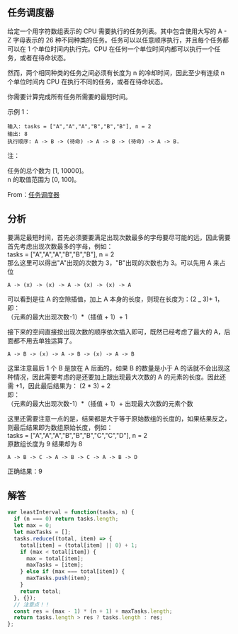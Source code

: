 ## 任务调度器

给定一个用字符数组表示的 CPU 需要执行的任务列表。其中包含使用大写的 A - Z 字母表示的 26 种不同种类的任务。任务可以以任意顺序执行，并且每个任务都可以在 1 个单位时间内执行完。CPU 在任何一个单位时间内都可以执行一个任务，或者在待命状态。

然而，两个相同种类的任务之间必须有长度为 n 的冷却时间，因此至少有连续 n 个单位时间内 CPU 在执行不同的任务，或者在待命状态。

你需要计算完成所有任务所需要的最短时间。

示例 1：

```
输入: tasks = ["A","A","A","B","B","B"], n = 2
输出: 8
执行顺序: A -> B -> (待命) -> A -> B -> (待命) -> A -> B.
```

注：

任务的总个数为 [1, 10000]。  
n 的取值范围为 [0, 100]。  

From：[任务调度器](https://leetcode-cn.com/problems/task-scheduler/submissions/)
## 分析

要满足最短时间，首先必须要要满足出现次数最多的字母要尽可能的远，因此需要首先考虑出现次数最多的字母，例如：  
tasks = ["A","A","A","B","B","B"], n = 2  
那么这里可以得出"A"出现的次数为 3，"B"出现的次数也为 3。可以先用 A 来占位

```
A -> (x) -> (x) -> A -> (x) -> (x) -> A
```

可以看到是往 A 的空隙插值，加上 A 本身的长度，则现在长度为：(2 _ 3)+ 1，即：  
（元素的最大出现次数-1）*（插值 + 1）+ 1

接下来的空间直接按出现次数的顺序依次插入即可，既然已经考虑了最大的 A，后面都不用去单独运算了。

```
A -> B -> (x) -> A -> B -> (x) -> A -> B
```

这里注意最后 1 个 B 是放在 A 后面的，如果 B 的数量是小于 A 的话就不会出现这种情况，因此需要考虑的是还要加上跟出现最大次数的 A 的元素的长度。因此还需 +1，因此最后结果为：
(2 * 3) + 2  
即：  
（元素的最大出现次数-1）*（插值 + 1）+ 出现最大次数的元素个数

这里还需要注意一点的是，结果都是大于等于原始数组的长度的，如果结果反之，则最后结果即为数组原始长度，例如：  
tasks = ["A","A","A","B","B","B","C","C","D"], n = 2  
原数组长度为 9 结果却为 8

```
A -> B -> C -> A -> B -> C -> A -> B -> D
```

正确结果：9

## 解答

```javascript
var leastInterval = function(tasks, n) {
  if (n === 0) return tasks.length;
  let max = 0;
  let maxTasks = [];
  tasks.reduce((total, item) => {
    total[item] = (total[item] || 0) + 1;
    if (max < total[item]) {
      max = total[item];
      maxTasks = [item];
    } else if (max === total[item]) {
      maxTasks.push(item);
    }
    return total;
  }, {});
  // 注意点！！
  const res = (max - 1) * (n + 1) + maxTasks.length;
  return tasks.length > res ? tasks.length : res;
};
```
